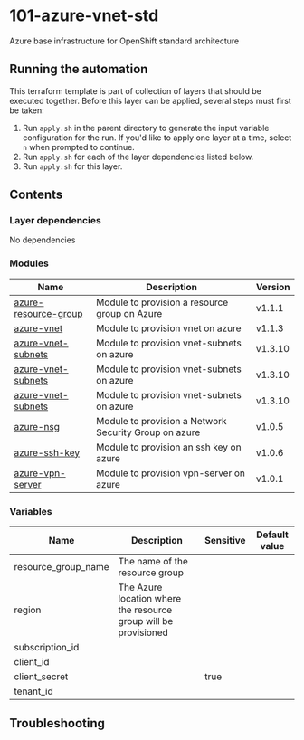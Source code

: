 # 101-azure-vnet-std

Azure base infrastructure for OpenShift standard architecture

## Running the automation

This terraform template is part of collection of layers that should be executed together. Before this layer
can be applied, several steps must first be taken:

1. Run `apply.sh` in the parent directory to generate the input variable configuration for the run. If you'd like to apply one layer at a time, select `n` when prompted to continue.
2. Run `apply.sh` for each of the layer dependencies listed below.
3. Run `apply.sh` for this layer.

## Contents

### Layer dependencies


No dependencies

### Modules

| Name | Description | Version |
|------|-------------|---------|
| [azure-resource-group](https://github.com/cloud-native-toolkit/terraform-azure-resource-group) | Module to provision a resource group on Azure | v1.1.1 |
| [azure-vnet](https://github.com/cloud-native-toolkit/terraform-azure-vnet) | Module to provision vnet on azure | v1.1.3 |
| [azure-vnet-subnets](https://github.com/cloud-native-toolkit/terraform-azure-subnets) | Module to provision vnet-subnets on azure | v1.3.10 |
| [azure-vnet-subnets](https://github.com/cloud-native-toolkit/terraform-azure-subnets) | Module to provision vnet-subnets on azure | v1.3.10 |
| [azure-vnet-subnets](https://github.com/cloud-native-toolkit/terraform-azure-subnets) | Module to provision vnet-subnets on azure | v1.3.10 |
| [azure-nsg](https://github.com/cloud-native-toolkit/terraform-azure-nsg) | Module to provision a Network Security Group on azure | v1.0.5 |
| [azure-ssh-key](https://github.com/cloud-native-toolkit/terraform-azure-ssh-key) | Module to provision an ssh key on azure | v1.0.6 |
| [azure-vpn-server](https://github.com/cloud-native-toolkit/terraform-azure-vpn-server) | Module to provision vpn-server on azure | v1.0.1 |

### Variables

| Name | Description | Sensitive | Default value |
|------|-------------|-----------|---------------|
| resource_group_name | The name of the resource group |  |  |
| region | The Azure location where the resource group will be provisioned |  |  |
| subscription_id |  |  |  |
| client_id |  |  |  |
| client_secret |  | true |  |
| tenant_id |  |  |  |

## Troubleshooting

